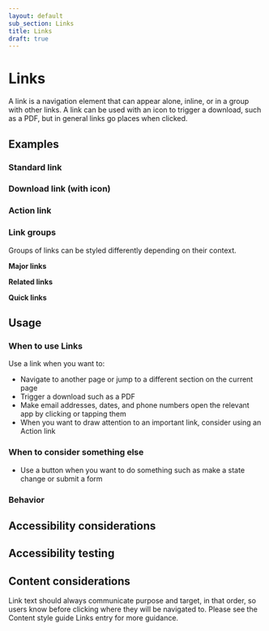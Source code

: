 ```yaml
---
layout: default
sub_section: Links
title: Links
draft: true
---
```


# Links

A link is a navigation element that can appear alone, inline, or in a group with other links. A link can be used with an icon to trigger a download, such as a PDF, but in general links go places when clicked. 

## Examples

### Standard link

### Download link (with icon)

### Action link

### Link groups

Groups of links can be styled differently depending on their context. 

**Major links**

**Related links**

**Quick links**

## Usage

### When to use Links

Use a link when you want to:

- Navigate to another page or jump to a different section on the current page
- Trigger a download such as a PDF
- Make email addresses, dates, and phone numbers open the relevant app by clicking or tapping them
- When you want to draw attention to an important link, consider using an Action link

### When to consider something else

- Use a button when you want to do something such as make a state change or submit a form

### Behavior

## Accessibility considerations

## Accessibility testing

## Content considerations

Link text should always communicate purpose and target, in that order, so users know before clicking where they will be navigated to. Please see the Content style guide Links entry for more guidance. 
